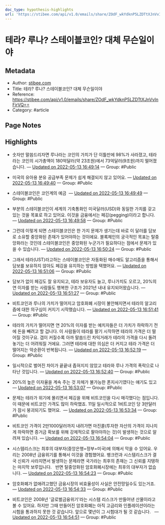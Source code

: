 ```yaml
---
doc_type: hypothesis-highlights
url: 'https://stibee.com/api/v1.0/emails/share/ZOdF_wkYdknP5LZDTtXJnVvInFirVQ=='
---
```


# 테라? 루나? 스테이블코인? 대체 무슨일이야

## Metadata
- Author: [stibee.com]()
- Title: 테라? 루나? 스테이블코인? 대체 무슨일이야
- Reference: https://stibee.com/api/v1.0/emails/share/ZOdF_wkYdknP5LZDTtXJnVvInFirVQ==
- Category: #article

## Page Notes
## Highlights
- 숫자만 말씀드리자면 루나라는 코인의 가치가 단 이틀만에 98%가 사라졌고, 테라라는 코인의 시가총액이 180억달러(약 23조원)에서 73억달러(9조원)까지 떨어졌습니다.  — [Updated on 2022-05-13 16:49:14](https://hyp.is/L187etKREeyFBRM5XsH6GA/stibee.com/api/v1.0/emails/share/ZOdF_wkYdknP5LZDTtXJnVvInFirVQ==) — Group: #Public

- 미국의 유아용 분유 공급부족 문제가 쉽게 해결되지 않고 있어요.  — [Updated on 2022-05-13 16:49:40](https://hyp.is/Puc2YNKREeyQw396qRlmhw/stibee.com/api/v1.0/emails/share/ZOdF_wkYdknP5LZDTtXJnVvInFirVQ==) — Group: #Public

- 스테이블코인은 코인계의 예금  — [Updated on 2022-05-13 16:49:49](https://hyp.is/RAhketKREeyIFAtAxiyk5w/stibee.com/api/v1.0/emails/share/ZOdF_wkYdknP5LZDTtXJnVvInFirVQ==) — Group: #Public

- 부분의 스테이블코인이 세계의 기축통화인 미국달러(USD)와 동일한 가치를 갖고 있는 것을 목표로 하고 있어요. 이것을 금융에서는 페깅(pegging)이라고 합니다. — [Updated on 2022-05-13 16:49:58](https://hyp.is/SWWQqtKREey0Li8HfyaqwA/stibee.com/api/v1.0/emails/share/ZOdF_wkYdknP5LZDTtXJnVvInFirVQ==) — Group: #Public

- 그런데 이렇게 되면 스테이블코인은 한 가지 문제가 생기는데 바로 이 달러를 담보로 소유할 중앙화된 존재가 있어야하는 것이에요. 블록체인의 궁극적인 목표는 탈중앙화라는 것인데 스테이블코인은 중앙화된 누군가가 필요하다는 점에서 문제가 있을 수 있습니다.  — [Updated on 2022-05-13 16:50:24](https://hyp.is/WR8NeNKREeyWV8PpcqBgXA/stibee.com/api/v1.0/emails/share/ZOdF_wkYdknP5LZDTtXJnVvInFirVQ==) — Group: #Public

- 그래서 테라(UST)라고하는 스테이블코인은 자동화된 매수매도 알고리즘을 통해서 담보를 보유하지 않아도 페깅을 유지하는 방법을 택했어요. — [Updated on 2022-05-13 16:51:06](https://hyp.is/cdBrqtKREeyzOs9M0fPxoA/stibee.com/api/v1.0/emails/share/ZOdF_wkYdknP5LZDTtXJnVvInFirVQ==) — Group: #Public

- 담보가 없이 페깅도 잘 유지되고, 테라 보유자도 늘고, 루나가치도 오르고, 20%의 연 이자를 받는 사람들도 행복한 구조가 2021년 내내 유지되어왔습니다.  — [Updated on 2022-05-13 16:51:27](https://hyp.is/fnkXitKREeyFPzNqvVWj3A/stibee.com/api/v1.0/emails/share/ZOdF_wkYdknP5LZDTtXJnVvInFirVQ==) — Group: #Public

- 비트코인과 루나의 가치가 떨어지고 암호화폐 시장이 불안해지면서 테라의 알고리즘에 대한 의구심이 커지기 시작했습니다. — [Updated on 2022-05-13 16:51:41](https://hyp.is/hooXWNKREeyg3C-IStxnXQ/stibee.com/api/v1.0/emails/share/ZOdF_wkYdknP5LZDTtXJnVvInFirVQ==) — Group: #Public

- 테라의 가치가 떨어지면 연 20%의 이자를 받는 예치자들은 더 가치가 하락하기 전에 돈을 빼려고 할 겁니다. 이 사람들이 테라를 팔기 시작하면 테라의 가격은 더 떨어질 것이구요. 갭이 커질수록 아까 말씀드린 차익거래가 테라의 가격을 다시 돌려놓기는 더 어려워질 거에요. 그러면 테라에 대한 의심은 더 커지고 테라 가격은 더 떨어지는 악순환이 반복됩니다.  — [Updated on 2022-05-13 16:52:19](https://hyp.is/nTUxDtKREey_m__dSXbLwQ/stibee.com/api/v1.0/emails/share/ZOdF_wkYdknP5LZDTtXJnVvInFirVQ==) — Group: #Public

- 일시적으로 벌어진 차이가 끝끝내 좁혀지지 않았고 테라와 루나 가격의 폭락으로 나타난 것입니다.  — [Updated on 2022-05-13 16:52:40](https://hyp.is/qdCLcNKREeyJ9Se0rsToBw/stibee.com/api/v1.0/emails/share/ZOdF_wkYdknP5LZDTtXJnVvInFirVQ==) — Group: #Public

- 20%의 높은 이자율을 계속 주는 것 자체가 불가능한 폰지사기였다는 얘기도 있고 — [Updated on 2022-05-13 16:53:07](https://hyp.is/uf7lRtKREey-H-OeLcT0Zw/stibee.com/api/v1.0/emails/share/ZOdF_wkYdknP5LZDTtXJnVvInFirVQ==) — Group: #Public

- 문제는 테라가 위기에 몰리면서 페깅을 위해 비트코인을 다시 매각했다는 점입니다. 이 때문에 비트코인 가격도 많이 하락했죠. 11일 일시적으로 1비트코인 당 3만달러가 잠시 붕괴되기도 했어요.  — [Updated on 2022-05-13 16:53:34](https://hyp.is/yfl5XNKREey2Huv5oHtf_w/stibee.com/api/v1.0/emails/share/ZOdF_wkYdknP5LZDTtXJnVvInFirVQ==) — Group: #Public

- 비트코인 가격이 2만1000달러까지 내려가면 마진콜(투자한 자산의 가격이 지나치게 하락하면 증거금 확보를 위해 강제적으로 팔아야하는 것)이 발생하는 것으로 알려져 있습니다.  — [Updated on 2022-05-13 16:54:04](https://hyp.is/3DXCBtKREeyEll-oit2Cdw/stibee.com/api/v1.0/emails/share/ZOdF_wkYdknP5LZDTtXJnVvInFirVQ==) — Group: #Public

- 시스템리스크는 최후의 대부자(중앙은행=정부=미국)에 의해서 막을 수 있어요. 우리는 2008년 금융위기를 통해서 이것을 경험했어요. 뱅크런과 시스템리스크가 결국 신뢰가 사라지면서 발생하는 문제라면 국가라는 최후의 존재는 그 신뢰를 지탱하는 마지막 보루입니다.   반면 탈중앙화된 암호화폐시장에는 최후의 대부자가 없습니다.  — [Updated on 2022-05-13 16:54:23](https://hyp.is/53_lYNKREeywEdcjaHLbqQ/stibee.com/api/v1.0/emails/share/ZOdF_wkYdknP5LZDTtXJnVvInFirVQ==) — Group: #Public

- 암호화폐가 없애려고했던 금융시장의 비효율성이 사실은 안전망일수도 있는거죠.  — [Updated on 2022-05-13 16:54:33](https://hyp.is/7WDRftKREey2C2-23Q4XiA/stibee.com/api/v1.0/emails/share/ZOdF_wkYdknP5LZDTtXJnVvInFirVQ==) — Group: #Public

- 비트코인은 2008년 '글로벌금융위기'라는 시스템 리스크가 만들어낸 산물이라고 볼 수 있어요. 하지만 그때 만들어진 암호화폐는 아직 고금리와 인플레이션이라는 시험을 통과하지 못한 것 같습니다. 앞으로 몇년이 그 시험대가 될 것 같습니다.   — [Updated on 2022-05-13 16:54:51](https://hyp.is/99O6XtKREeyg3d_vflzOQg/stibee.com/api/v1.0/emails/share/ZOdF_wkYdknP5LZDTtXJnVvInFirVQ==) — Group: #Public



